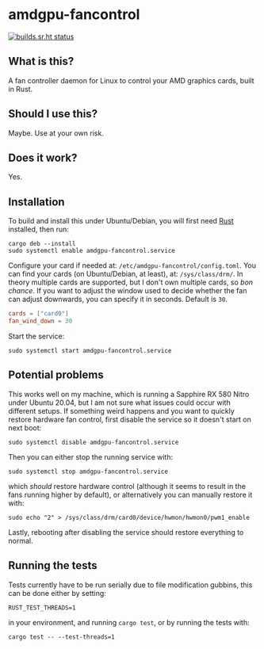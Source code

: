 # amdgpu-fancontrol

[![builds.sr.ht status](https://builds.sr.ht/~robotmay/amdgpu-fancontrol.svg)](https://builds.sr.ht/~robotmay/amdgpu-fancontrol?)

## What is this?

A fan controller daemon for Linux to control your AMD graphics cards, built in Rust.

## Should I use this?

Maybe. Use at your own risk.

## Does it work?

Yes.

## Installation

To build and install this under Ubuntu/Debian, you will first need [Rust](https://www.rust-lang.org) installed, then run:

```
cargo deb --install
sudo systemctl enable amdgpu-fancontrol.service
```

Configure your card if needed at: `/etc/amdgpu-fancontrol/config.toml`. You can find your cards (on Ubuntu/Debian, at least), at: `/sys/class/drm/`.
In theory multiple cards are supported, but I don't own multiple cards, so _bon chance_.
If you want to adjust the window used to decide whether the fan can adjust downwards, you can specify it in seconds. Default is `30`.

```toml
cards = ["card0"]
fan_wind_down = 30
```

Start the service:

```
sudo systemctl start amdgpu-fancontrol.service
```

## Potential problems

This works well on my machine, which is running a Sapphire RX 580 Nitro under Ubuntu 20.04, but I am not sure what issues could occur with different setups.
If something weird happens and you want to quickly restore hardware fan control, first disable the service so it doesn't start on next boot:

```
sudo systemctl disable amdgpu-fancontrol.service
```

Then you can either stop the running service with:

```
sudo systemctl stop amdgpu-fancontrol.service
```

which _should_ restore hardware control (although it seems to result in the fans running higher by default), or alternatively you can manually restore it with:

```
sudo echo "2" > /sys/class/drm/card0/device/hwmon/hwmon0/pwm1_enable
```

Lastly, rebooting after disabling the service should restore everything to normal.

## Running the tests

Tests currently have to be run serially due to file modification gubbins, this can be done either by setting:

```
RUST_TEST_THREADS=1
```

in your environment, and running `cargo test`, or by running the tests with:

```
cargo test -- --test-threads=1
```
